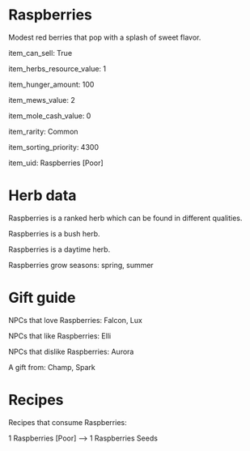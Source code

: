 # Raspberries

Modest red berries that pop with a splash of sweet flavor.

item_can_sell: True

item_herbs_resource_value: 1

item_hunger_amount: 100

item_mews_value: 2

item_mole_cash_value: 0

item_rarity: Common

item_sorting_priority: 4300

item_uid: Raspberries [Poor]

# Herb data

Raspberries is a ranked herb which can be found in different qualities.

Raspberries is a bush herb.

Raspberries is a daytime herb.

Raspberries grow seasons: spring, summer

# Gift guide

NPCs that love Raspberries: Falcon, Lux

NPCs that like Raspberries: Elli

NPCs that dislike Raspberries: Aurora

A gift from: Champ, Spark

# Recipes

Recipes that consume Raspberries:

1 Raspberries [Poor] --> 1 Raspberries Seeds